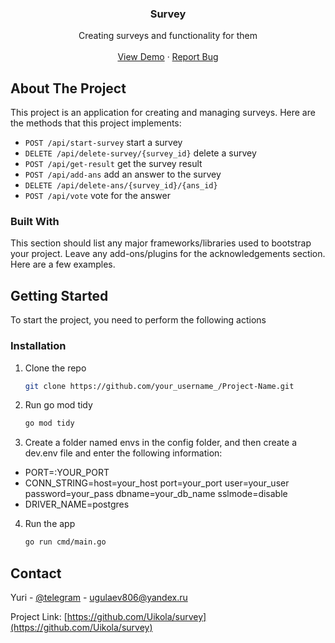 <!-- Improved compatibility of back to top link: See: https://github.com/othneildrew/Best-README-Template/pull/73 -->
<a name="readme-top"></a>
<!--
*** Thanks for checking out the Best-README-Template. If you have a suggestion
*** that would make this better, please fork the repo and create a pull request
*** or simply open an issue with the tag "enhancement".
*** Don't forget to give the project a star!
*** Thanks again! Now go create something AMAZING! :D
-->




<!--
*** I'm using markdown "reference style" links for readability.
*** Reference links are enclosed in brackets [ ] instead of parentheses ( ).
*** See the bottom of this document for the declaration of the reference variables
*** for contributors-url, forks-url, etc. This is an optional, concise syntax you may use.
*** https://www.markdownguide.org/basic-syntax/#reference-style-links
-->


<h3 align="center">Survey</h3>

  <p align="center">
    Creating surveys and functionality for them
    <br />
    <br />
    <a href="https://github.com/Uikola/survey">View Demo</a>
    ·
    <a href="https://t.me/uikola">Report Bug</a>
  </p>


<!-- ABOUT THE PROJECT -->
## About The Project

This project is an application for creating and managing surveys. Here are the methods that this project implements:
- `POST /api/start-survey` start a survey
- `DELETE /api/delete-survey/{survey_id}` delete a survey
- `POST /api/get-result` get the survey result
- `POST /api/add-ans` add an answer to the survey
- `DELETE /api/delete-ans/{survey_id}/{ans_id}`
- `POST /api/vote` vote for the answer


### Built With

This section should list any major frameworks/libraries used to bootstrap your project. Leave any add-ons/plugins for the acknowledgements section. Here are a few examples.


<!-- GETTING STARTED -->
## Getting Started

To start the project, you need to perform the following actions

### Installation

1. Clone the repo
   ```sh
   git clone https://github.com/your_username_/Project-Name.git
   ```
2. Run go mod tidy
   ```sh
   go mod tidy
   ```
3. Create a folder named envs in the config folder, and then create a dev.env file and enter the following information:
* PORT=:YOUR_PORT
* CONN_STRING=host=your_host port=your_port user=your_user password=your_pass dbname=your_db_name sslmode=disable 
* DRIVER_NAME=postgres

4. Run the app
   ```sh
   go run cmd/main.go 
   ```

<!-- CONTACT -->
## Contact

Yuri - [@telegram](https://t.me/uikola) - ugulaev806@yandex.ru

Project Link: [https://github.com/Uikola/survey](https://github.com/Uikola/survey)


